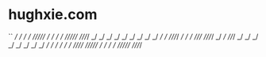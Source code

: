 # hughxie.com

``   _/    _/  _/    _/  _/_/_/_/_/ _/    _/   _/      _/ _/_/_/_/_/ _/_/_/_/
    _/    _/  _/    _/  _/         _/    _/     _/  _/       _/     _/
   _/_/_/_/  _/    _/  _/  _/_/_/ _/_/_/_/       _/         _/     _/_/_/
  _/    _/  _/    _/  _/      _/ _/    _/     _/  _/       _/     _/
 _/    _/  _/_/_/_/  _/_/_/_/_/ _/    _/   _/      _/ _/_/_/_/_/ _/_/_/_/
